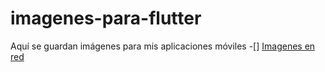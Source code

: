# imagenes-para-flutter
Aquí se guardan imágenes para mis aplicaciones móviles
-[] [Imagenes en red](https://medium.com/@flutterman/flutter-mostrar-im%C3%A1genes-desde-internet-bd858403bae2)
